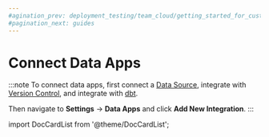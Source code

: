 ```yaml
---
#agination_prev: deployment_testing/team_cloud/getting_started_for_customers/dbt
#pagination_next: guides
---
```


# Connect Data Apps

:::note
To connect data apps, first connect a [Data Source](/connections/databases), integrate with [Version Control](/connections/code_repositories), and integrate with [dbt](/connections/orchestrators).

Then navigate to **Settings** &rarr; **Data Apps** and click **Add New Integration**.
:::

import DocCardList from '@theme/DocCardList';

<DocCardList />
